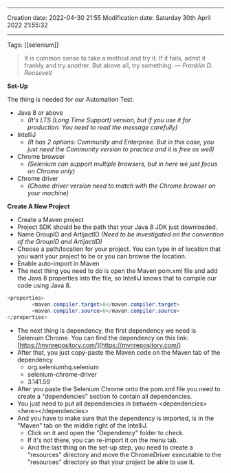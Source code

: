
----
Creation date: 2022-04-30 21:55
Modification date: Saturday 30th April 2022 21:55:32

----

Tags: [[selenium]]

> It is common sense to take a method and try it. If it fails, admit it frankly and try another. But above all, try something.
> — <cite>Franklin D. Roosevelt</cite>

**Set-Up**

The thing is needed for our Automation Test:

-   Java 8 or above
    -   _(It's LTS (Long Time Support) version, but if you use it for production. You need to read the message carefully)_
-   IntelliJ
    -   _(It has 2 options: Community and Enterprise. But in this case, you just need the Community version to practice and it is free as well)_
-   Chrome browser
    -   _(Selenium can support multiple browsers, but in here we just focus on Chrome only)_
-   Chrome driver
    -   _(Chome driver version need to match with the Chrome browser on your machine)_

**Create A New Project**

-   Create a Maven project
-   Project SDK should be the path that your Java 8 JDK just downloaded.
-   Name GroupID and ArtijactID _(Need to be investigated on the convention of the GroupID and ArtijactID)_
-   Choose a path/location for your project. You can type in of location that you want your project to be or you can browse the location.
-   Enable auto-import in Maven
-   The next thing you need to do is open the Maven pom.xml file and add the Java 8 properties into the file, so IntelliJ knows that to compile our code using Java 8.
```java
<properties>
        <maven.compiler.target>8</maven.compiler.target>
        <maven.compiler.source>8</maven.compiler.source> 
</properties>
```
-   The next thing is dependency, the first dependency we need is Selenium Chrome. You can find the dependency on this link: [](https://mvnrepository.com/)[https://mvnrepository.com/](https://mvnrepository.com/)
-   After that, you just copy-paste the Maven code on the Maven tab of the dependency
    - <dependency><groupId>org.seleniumhq.selenium</groupId>
    - <artifactId>selenium-chrome-driver</artifactId>
    - <version>3.141.59</version></dependency>
-   After you paste the Selenium Chrome onto the pom.xml file you need to create a "dependencies" section to contain all dependencies.
-   You just need to put all dependencies in between \<dependencies>\<here>\</dependencies>
-  And you have to make sure that the dependency is imported, is in the "Maven" tab on the middle right of the IntelliJ.
    -   Click on it and open the "Dependency" folder to check.
    -   If it's not there, you can re-import it on the menu tab.
    - And the last thing on the set-up step, you need to create a "resources" directory and move the ChromeDriver executable to the "resources" directory so that your project be able to use it.